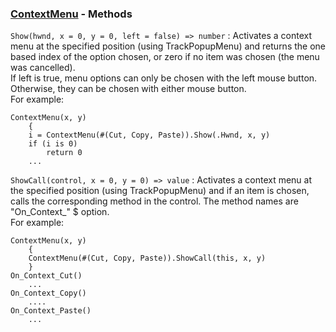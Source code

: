 ### [ContextMenu](<../ContextMenu.md>) - Methods
`Show(hwnd, x = 0, y = 0, left = false) => number`
: Activates a context menu at the specified position (using TrackPopupMenu)
and returns the one based index of the option chosen,
or zero if no item was chosen (the menu was cancelled).   
If left is true, menu options can only be chosen with the left mouse button.
Otherwise, they can be chosen with either mouse button.   
For example:

``` suneido
ContextMenu(x, y)
    {
    i = ContextMenu(#(Cut, Copy, Paste)).Show(.Hwnd, x, y)
    if (i is 0)
        return 0
    ...
```

`ShowCall(control, x = 0, y = 0) => value`
: Activates a context menu at the specified position (using TrackPopupMenu)
and if an item is chosen, calls the corresponding method in the control.
The method names are "On_Context_" $ option.   
For example:

``` suneido
ContextMenu(x, y)
    {
    ContextMenu(#(Cut, Copy, Paste)).ShowCall(this, x, y)
    }
On_Context_Cut()
    ...
On_Context_Copy()
    ....
On_Context_Paste()
    ...
```